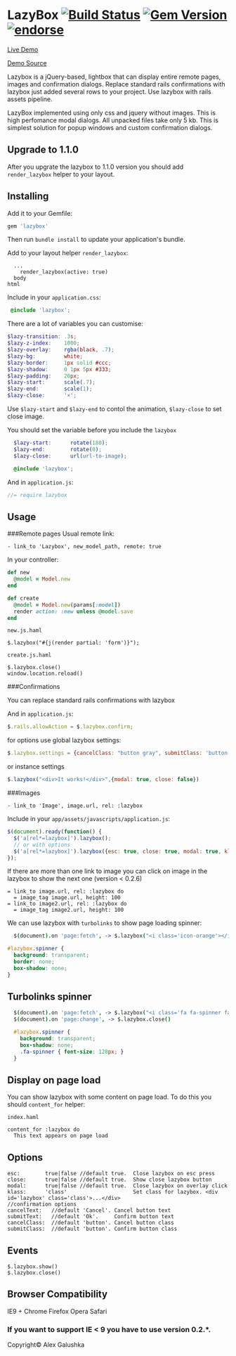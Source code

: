 LazyBox [![Build Status](https://travis-ci.org/activebridge/lazybox.png?branch=master)](https://travis-ci.org/galulex/lazybox) [![Gem Version](https://badge.fury.io/rb/lazybox.png)](http://badge.fury.io/rb/webhostinghub-glyphs-rails) [![endorse](http://api.coderwall.com/galulex/endorsecount.png)](http://coderwall.com/galulex)
=

[Live Demo](http://lazybox.herokuapp.com/)

[Demo Source](https://github.com/galulex/lazybox_demo)

Lazybox is a jQuery-based, lightbox that can display entire remote pages, images and confirmation dialogs.
Replace standard rails confirmations with lazybox just added several rows to your project. Use lazybox with rails assets pipeline.

LazyBox implemented using only css and jquery without images.
This is high perfomance modal dialogs. All unpacked files take only 5 kb.
This is simplest solution for popup windows and custom confirmation dialogs.

Upgrade to 1.1.0
-

After you upgrate the lazybox to 1.1.0 version you should add `render_lazybox` helper to your layout.

Installing
----------

Add it to your Gemfile:

```ruby
gem 'lazybox'
```

Then run `bundle install` to update your application's bundle.

Add to your layout helper `render_lazybox`:

```slim
  ...
    render_lazybox(active: true)
  body
html
```

Include in your `application.css`:

```scss
 @include 'lazybox';
```

 There are a lot of variables you can customise:

```scss
$lazy-transition: .3s;
$lazy-z-index:    1000;
$lazy-overlay:    rgba(black, .7);
$lazy-bg:         white;
$lazy-border:     1px solid #ccc;
$lazy-shadow:     0 1px 5px #333;
$lazy-padding:    20px;
$lazy-start:      scale(.7);
$lazy-end:        scale(1);
$lazy-close:      '×';
```

Use `$lazy-start` and `$lazy-end` to contol the animation, `$lazy-close` to set close image.

You should set the variable before you include the `lazybox`

```scss
  $lazy-start:      rotate(180);
  $lazy-end:        rotate(0);
  $lazy-close:      url(url-to-image);

  @include 'lazybox';
```

And in `application.js`:

```javascript
//= require lazybox
```

Usage
-----

###Remote pages
Usual remote link:

```haml
- link_to 'Lazybox', new_model_path, remote: true
```

In your controller:

```ruby
def new
  @model = Model.new
end

def create
  @model = Model.new(params[:model])
  render action: :new unless @model.save
end
```

`new.js.haml`

```haml
$.lazybox("#{j(render partial: 'form')}");
```

`create.js.haml`

```haml
$.lazybox.close()
window.location.reload()
```

###Confirmations

You can replace standard rails confirmations with lazybox

And in `application.js`:

```javascript
$.rails.allowAction = $.lazybox.confirm;
```

for options use global lazybox settings:

```javascript
$.lazybox.settings = {cancelClass: "button gray", submitClass: 'button gray', overlay: false}
```

or instance settings

```javascript
$.lazybox("<div>It works!</div>",{modal: true, close: false})
```

###Images

```haml
- link_to 'Image', image.url, rel: :lazybox
```
Include in your `app/assets/javascripts/application.js`:

```javascript
$(document).ready(function() {
  $('a[rel*=lazybox]').lazybox();
  // or with options
  $('a[rel*=lazybox]').lazybox({esc: true, close: true, modal: true, klass: 'class'});
});
```

If there are more than one link to image you can click on image in the lazybox to show the next one (version < 0.2.6)

```haml
= link_to image.url, rel: :lazybox do
  = image_tag image.url, height: 100
= link_to image2.url, rel: :lazybox do
  = image_tag image2.url, height: 100
```

We can use lazybox with `turbolinks` to show page loading spinner:

```coffeescript
  $(document).on 'page:fetch', -> $.lazybox("<i class='icon-orange'></i>", { klass: 'spinner', close: false, esc: false })
```

```css
#lazybox.spinner {
  background: transparent;
  border: none;
  box-shadow: none;
}
```

Turbolinks spinner
------------------

```coffee
  $(document).on 'page:fetch', -> $.lazybox("<i class='fa fa-spinner fa-spin'>", { klass: 'spinner', close: false, esc: false })
  $(document).on 'page:change', -> $.lazybox.close()
```

```scss
  #lazybox.spinner {
    background: transparent;
    box-shadow: none;
    .fa-spinner { font-size: 128px; }
  }
```

Display on page load
-

You can show lazybox with some content on page load. To do this you should `content_for` helper:

`index.haml`

```haml
content_for :lazybox do
  This text appears on page load
```


Options
-------

    esc:        true|false //default true.  Close lazybox on esc press
    close:      true|false //default true.  Show close lazybox button
    modal:      true|false //default true.  Close lazybox on overlay click
    klass:      'class'                     Set class for lazybox. <div id='lazybox' class='class'>...</div>
    //confirmation options
    cancelText:   //default 'Cancel'. Cancel button text
    submitText:   //default 'Ok'.     Confirm button text
    cancelClass:  //default 'button'. Cancel button class
    submitClass:  //default 'button'. Confirm button class

Events
------

    $.lazybox.show()
    $.lazybox.close()

Browser Compatibility
---------------------

IE9 +
Chrome
Firefox
Opera
Safari

### If you want to support IE < 9 you have to use version 0.2.*.

Copyright© Alex Galushka

